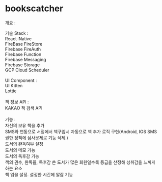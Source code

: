 # bookscatcher
개요 : <br/>



기술 Stack :<br/>
  React-Native<br/>
  FireBase FireStore<br/>
  Firebase FireAuth<br/>
  Firebase Function<br/>
  Firebase Messaging<br/>
  Firebase Storage<br/>
  GCP Cloud Scheduler<br />
  <br/>
UI Component :<br/>
  UI Kitten<br/>
  Lottie<br/>
  <br/>
책 정보 API :<br/>
  KAKAO 책 검색 API<br/>
  <br/>
기능 :<br/>
  자신의 보유 책을 추가<br/>
  SMS와 연동으로 서점에서 책구입시 자동으로 책 추가 로직 구현(Android, IOS SMS 권한 정책에 심사문제로 기능 삭제.)<br/>
  도서의 완독여부 설정<br/>
  도서의 메모 기능<br/>
  도서의 독후감 기능<br/>
  책의 권수, 완독율, 독후감 쓴 도서가 많은 회원일수록 등급을 산정해 성취감을 느끼게 하는 요소<br/>
  책 읽을 설정. 설정한 시간에 알람 기능 <br/>
  
